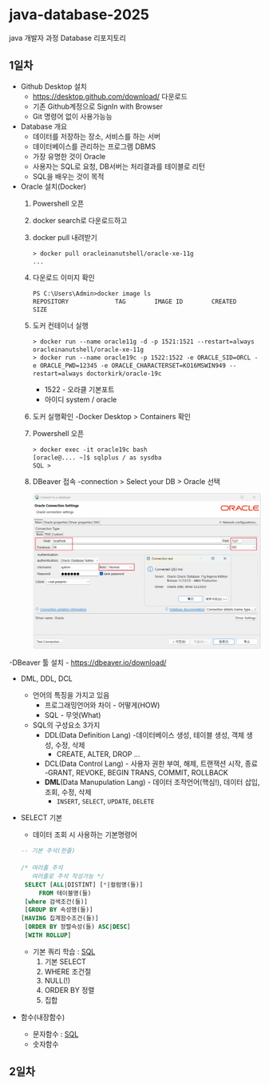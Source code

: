 # java-database-2025
java 개발자 과정 Database 리포지토리

## 1일차
- Github Desktop 설치
    - https://desktop.github.com/download/ 다운로드
    - 기존 Github계정으로 SignIn with Browser
    - Git 명령어 없이 사용가능능
- Database 개요
    - 데이터를 저장하는 장소, 서비스를 하는 서버
    - 데이터베이스를 관리하는 프로그램 DBMS
    - 가장 유명한 것이 Oracle
    - 사용자는 SQL로 요청, DB서버는 처리결과를 테이블로 리턴
    - SQL을 배우는 것이 목적
- Oracle 설치(Docker)
    1. Powershell 오픈
    2. docker search로 다운로드하고 
    3. docker pull 내려받기
        ```shell
        > docker pull oracleinanutshell/oracle-xe-11g
        ...
        ```
    4. 다운로드 이미지 확인
        ```shell
        PS C:\Users\Admin>docker image ls
        REPOSITORY             TAG        IMAGE ID        CREATED        SIZE
        ```
    5. 도커 컨테이너 실행
        ```shell
        > docker run --name oracle11g -d -p 1521:1521 --restart=always oracleinanutshell/oracle-xe-11g
        > docker run --name oracle19c -p 1522:1522 -e ORACLE_SID=ORCL -e ORACLE_PWD=12345 -e ORACLE_CHARACTERSET=KO16MSWIN949 --restart=always doctorkirk/oracle-19c

        ```
        - 1522 - 오라클 기본포트
        - 아이디 system / oracle
    6. 도커 실행확인
        -Docker Desktop > Containers 확인
    7. Powershell 오픈
        ```shell
        > docker exec -it oracle19c bash
        [oracle@.... ~]$ sqlplus / as sysdba
        SQL >
        ```
    8. DBeaver 접속
        -connection > Select your DB > Oracle 선택

        <img src="./image/db001.png" width="650">
-DBeaver  툴 설치
    - https://dbeaver.io/download/

- DML, DDL, DCL
    - 언어의 특징을 가지고 있음
        - 프로그래밍언어와 차이 - 어떻게(HOW)
        - SQL - 무엇(What)
    - SQL의 구성요소 3가지
        - DDL(Data Definition Lang) -데이터베이스 생성, 테이블 생성, 객체 생성, 수정, 삭제
            - CREATE, ALTER, DROP ...
        - DCL(Data Control Lang) - 사용자 권한 부여, 해제, 트랜잭션 시작, 종료
            -GRANT, REVOKE, BEGIN TRANS, COMMIT, ROLLBACK
        - **DML**(Data Manupulation Lang) - 데이터 조작언어(핵심!), 데이터 삽입, 조회, 수정, 삭제
            - `INSERT`, `SELECT`, `UPDATE`, `DELETE`
- SELECT 기본
    - 데이터 조회 시 사용하는 기본명령어
    ```sql
    -- 기본 주석(한줄)

    /* 여러줄 주석
       여러줄로 주석 작성가능 */
     SELECT [ALL|DISTINT] [*|컬럼명(들)]
         FROM 테이블명(들)
     [where 검색조건(들)]
     [GROUP BY 속성명(들)] 
    [HAVING 집계함수조건(들)]
     [ORDER BY 정렬속성(들) ASC|DESC]
     [WITH ROLLUP]
    ``` 
    - 기본 쿼리 학습 : [SQL](./day01/sql01_select기본.ㄴ비)
        1. 기본 SELECT
        2. WHERE 조건절
        3. NULL(!)
        4. ORDER BY 정렬
        5. 집합

- 함수(내장함수)
    - 문자함수 : [SQL](./day01/sq02_함수.sql)
    - 숫자함수
    
## 2일차